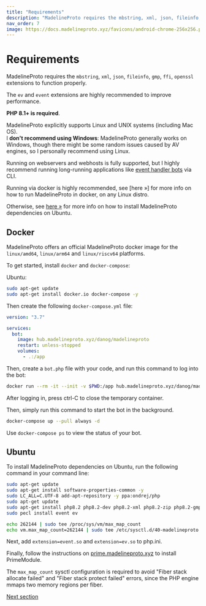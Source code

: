 ```yaml
---
title: "Requirements"
description: "MadelineProto requires the mbstring, xml, json, fileinfo, gmp, ffi, openssl extensions to function properly."
nav_order: 7
image: https://docs.madelineproto.xyz/favicons/android-chrome-256x256.png
---
```

# Requirements

MadelineProto requires the `mbstring`, `xml`, `json`, `fileinfo`, `gmp`, `ffi`, `openssl` extensions to function properly.

The `ev` and `event` extensions are highly recommended to improve performance.

**PHP 8.1+ is required**.

MadelineProto explicitly supports Linux and UNIX systems (including Mac OS).  
I **don't recommend using Windows**: MadelineProto generally works on Windows, though there might be some random issues caused by AV engines, so I personally recommend using Linux.  

Running on webservers and webhosts is fully supported, but I highly recommend running long-running applications like [event handler bots](https://docs.madelineproto.xyz/docs/UPDATES.html) via CLI.  

Running via docker is highly recommended, see [here &raquo;] for more info on how to run MadelineProto in docker, on any Linux distro.  

Otherwise, see [here &raquo;]() for more info on how to install MadelineProto dependencies on Ubuntu.  

## Docker

MadelineProto offers an official MadelineProto docker image for the `linux/amd64`, `linux/arm64` and `linux/riscv64` platforms.  

To get started, install `docker` and `docker-compose`:

Ubuntu:

```bash
sudo apt-get update
sudo apt-get install docker.io docker-compose -y
```

Then create the following `docker-compose.yml` file:

```yml
version: "3.7"

services:
  bot:
    image: hub.madelineproto.xyz/danog/madelineproto
    restart: unless-stopped
    volumes:
      - .:/app
```

Then, create a `bot.php` file with your code, and run this command to log into the bot:

```bash
docker run --rm -it --init -v $PWD:/app hub.madelineproto.xyz/danog/madelineproto php /app/bot.php
```

After logging in, press ctrl-C to close the temporary container.

Then, simply run this command to start the bot in the background.

```bash
docker-compose up --pull always -d
```

Use `docker-compose ps` to view the status of your bot.  

## Ubuntu

To install MadelineProto dependencies on Ubuntu, run the following command in your command line:

```bash
sudo apt-get update
sudo apt-get install software-properties-common -y
sudo LC_ALL=C.UTF-8 add-apt-repository -y ppa:ondrej/php
sudo apt-get update
sudo apt-get install php8.2 php8.2-dev php8.2-xml php8.2-zip php8.2-gmp php8.2-cli php8.2-mbstring php8.2-ffi php-pear libevent-dev -y
sudo pecl install event ev

echo 262144 | sudo tee /proc/sys/vm/max_map_count
echo vm.max_map_count=262144 | sudo tee /etc/sysctl.d/40-madelineproto.conf

```

Next, add `extension=event.so` and `extension=ev.so` to php.ini.  

Finally, follow the instructions on [prime.madelineproto.xyz](https://prime.madelineproto.xyz) to install PrimeModule.

The `max_map_count` sysctl configuration is required to avoid "Fiber stack allocate failed" and "Fiber stack protect failed" errors, since the PHP engine mmaps two memory regions per fiber.  

<a href="https://docs.madelineproto.xyz/docs/INSTALLATION.html">Next section</a>
